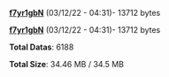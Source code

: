 [**f7yr1gbN**](/data/f7yr1gbN.txt) (03/12/22 - 04:31)- 13712 bytes

[**f7yr1gbN**](/data/f7yr1gbN.txt) (03/12/22 - 04:31)- 13712 bytes

**Total Datas**: 6188

**Total Size**: 34.46 MB / 34.5 MB